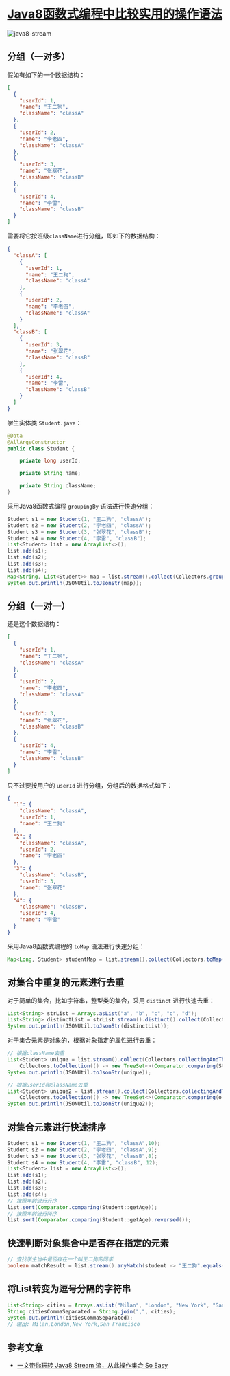 # [Java8函数式编程中比较实用的操作语法](https://github.com/superleeyom/blog/issues/2)

![java8-stream](https://user-images.githubusercontent.com/22115219/95572264-483a9580-0a5c-11eb-8cc7-0f908e997cc0.png)

## 分组（一对多）
假如有如下的一个数据结构：
```json
[
  {
    "userId": 1,
    "name": "王二狗",
    "className": "classA"
  },
  {
    "userId": 2,
    "name": "李老四",
    "className": "classA"
  },
  {
    "userId": 3,
    "name": "张翠花",
    "className": "classB"
  },
  {
    "userId": 4,
    "name": "李雷",
    "className": "classB"
  }
]
```
需要将它按班级`className`进行分组，即如下的数据结构：
```json
{
  "classA": [
    {
      "userId": 1,
      "name": "王二狗",
      "className": "classA"
    },
    {
      "userId": 2,
      "name": "李老四",
      "className": "classA"
    }
  ],
  "classB": [
    {
      "userId": 3,
      "name": "张翠花",
      "className": "classB"
    },
    {
      "userId": 4,
      "name": "李雷",
      "className": "classB"
    }
  ]
}
```
学生实体类 `Student.java`：
```java
@Data
@AllArgsConstructor
public class Student {

    private long userId;

    private String name;

    private String className;
}
```
采用Java8函数式编程 `groupingBy` 语法进行快速分组：
```java
Student s1 = new Student(1, "王二狗", "classA");
Student s2 = new Student(2, "李老四", "classA");
Student s3 = new Student(3, "张翠花", "classB");
Student s4 = new Student(4, "李雷", "classB");
List<Student> list = new ArrayList<>();
list.add(s1);
list.add(s2);
list.add(s3);
list.add(s4);
Map<String, List<Student>> map = list.stream().collect(Collectors.groupingBy(Student::getClassName));
System.out.println(JSONUtil.toJsonStr(map));
```

## 分组（一对一）
还是这个数据结构：
```json
[
  {
    "userId": 1,
    "name": "王二狗",
    "className": "classA"
  },
  {
    "userId": 2,
    "name": "李老四",
    "className": "classA"
  },
  {
    "userId": 3,
    "name": "张翠花",
    "className": "classB"
  },
  {
    "userId": 4,
    "name": "李雷",
    "className": "classB"
  }
]
```
只不过要按用户的 `userId` 进行分组，分组后的数据格式如下：
```json
{
  "1": {
    "className": "classA",
    "userId": 1,
    "name": "王二狗"
  },
  "2": {
    "className": "classA",
    "userId": 2,
    "name": "李老四"
  },
  "3": {
    "className": "classB",
    "userId": 3,
    "name": "张翠花"
  },
  "4": {
    "className": "classB",
    "userId": 4,
    "name": "李雷"
  }
}
```
采用Java8函数式编程的 `toMap` 语法进行快速分组：
```java
Map<Long, Student> studentMap = list.stream().collect(Collectors.toMap(Student::getUserId, student -> student, (k1, k2) -> k1));
```

## 对集合中重复的元素进行去重
对于简单的集合，比如字符串，整型类的集合，采用 `distinct` 进行快速去重：
```java
List<String> strList = Arrays.asList("a", "b", "c", "c", "d");
List<String> distinctList = strList.stream().distinct().collect(Collectors.toList());
System.out.println(JSONUtil.toJsonStr(distinctList));
```
对于集合元素是对象的，根据对象指定的属性进行去重：
```java
// 根据className去重
List<Student> unique = list.stream().collect(Collectors.collectingAndThen(
    Collectors.toCollection(() -> new TreeSet<>(Comparator.comparing(Student::getClassName))), ArrayList::new));
System.out.println(JSONUtil.toJsonStr(unique));
```
```java
// 根据userId和className去重
List<Student> unique2 = list.stream().collect(Collectors.collectingAndThen(
    Collectors.toCollection(() -> new TreeSet<>(Comparator.comparing(o -> o.getUserId() + ";" + o.getClassName()))), ArrayList::new));
System.out.println(JSONUtil.toJsonStr(unique2));
```
## 对集合元素进行快速排序
```java
Student s1 = new Student(1, "王二狗", "classA",10);
Student s2 = new Student(2, "李老四", "classA",9);
Student s3 = new Student(3, "张翠花", "classB",8);
Student s4 = new Student(4, "李雷", "classB", 12);
List<Student> list = new ArrayList<>();
list.add(s1);
list.add(s2);
list.add(s3);
list.add(s4);
// 按照年龄进行升序
list.sort(Comparator.comparing(Student::getAge));
// 按照年龄进行降序
list.sort(Comparator.comparing(Student::getAge).reversed());
```

## 快速判断对象集合中是否存在指定的元素

```java
// 查找学生当中是否存在一个叫王二狗的同学
boolean matchResult = list.stream().anyMatch(student -> "王二狗".equals(student.getName()));
```

## 将List转变为逗号分隔的字符串

```java
List<String> cities = Arrays.asList("Milan", "London", "New York", "San Francisco");
String citiesCommaSeparated = String.join(",", cities);
System.out.println(citiesCommaSeparated);
// 输出: Milan,London,New York,San Francisco
```

## 参考文章

- [一文带你玩转 Java8 Stream 流，从此操作集合 So Easy](https://juejin.im/post/6844903830254010381)